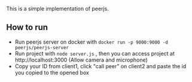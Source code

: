 This is a simple implementation of peerjs.

## How to run

- Run peerjs server on docker with `docker run -p 9000:9000 -d peerjs/peerjs-server`
- Run project with `node server.js` , then you can access project at http://localhost:3000 (Allow camera and microphone)
- Copy your ID from client1, click "call peer" on client2 and paste the id you copied to the opened box
